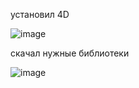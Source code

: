 
установил 4D



![image](https://user-images.githubusercontent.com/90038602/136933471-55303cdf-6f79-4e7e-bc7d-bbec7145f3f0.png)



скачал нужные библиотеки


![image](https://user-images.githubusercontent.com/90038602/136934490-d46263cc-3e20-4479-be38-b97cbdd77b41.png)


